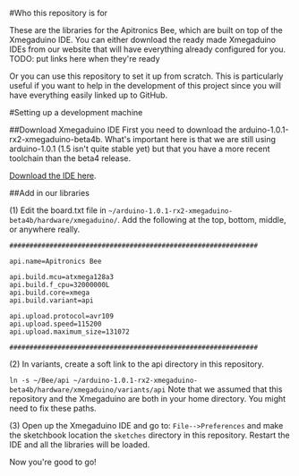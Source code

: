 #Who this repository is for

These are the libraries for the Apitronics Bee, which are built on top of the Xmegaduino IDE. You can either download the ready made Xmegaduino IDEs from our website that will have everything already configured for you.
TODO: put links here when they're ready

Or you can use this repository to set it up from scratch. This is particularly useful if you want to help in the development of this project since you will have everything easily linked up to GitHub.

#Setting up a development machine

##Download Xmegaduino IDE
First you need to download the arduino-1.0.1-rx2-xmegaduino-beta4b. What's important here is that we are still using arduino-1.0.1 (1.5 isn't quite stable yet) but that you have a more recent toolchain than the beta4 release.

[Download the IDE here](https://github.com/apitronics/Bee/releases/tag/beta-release).

##Add in our libraries

(1) Edit the board.txt file in ```~/arduino-1.0.1-rx2-xmegaduino-beta4b/hardware/xmegaduino/```. Add the following at the top, bottom, middle, or anywhere really.
```
##############################################################

api.name=Apitronics Bee

api.build.mcu=atxmega128a3
api.build.f_cpu=32000000L
api.build.core=xmega
api.build.variant=api

api.upload.protocol=avr109
api.upload.speed=115200
api.upload.maximum_size=131072

##############################################################
```

(2) In variants, create a soft link to the api directory in this repository.

```ln -s ~/Bee/api ~/arduino-1.0.1-rx2-xmegaduino-beta4b/hardware/xmegaduino/variants/api```
Note that we assumed that this repository and the Xmegaduino are both in your home directory. You might need to fix these paths.

(3) Open up the Xmegaduino IDE and go to: `File-->Preferences` and make the sketchbook location the `sketches` directory in this repository. Restart the IDE and all the libraries will be loaded.

Now you're good to go!
